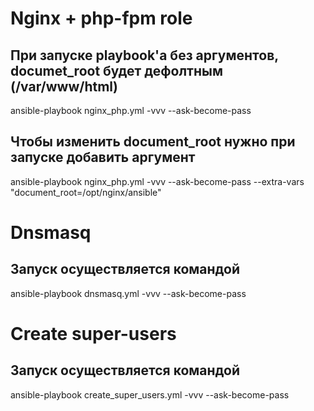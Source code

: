 # Nginx + php-fpm role
## При запуске playbook'а без аргументов, documet_root будет дефолтным (/var/www/html)

ansible-playbook nginx_php.yml -vvv --ask-become-pass


## Чтобы изменить document_root нужно при запуске добавить аргумент

ansible-playbook nginx_php.yml -vvv --ask-become-pass --extra-vars "document_root=/opt/nginx/ansible"

# Dnsmasq 
## Запуск осуществляется командой
ansible-playbook dnsmasq.yml -vvv --ask-become-pass

# Create super-users
## Запуск осуществляется командой
ansible-playbook create_super_users.yml -vvv --ask-become-pass